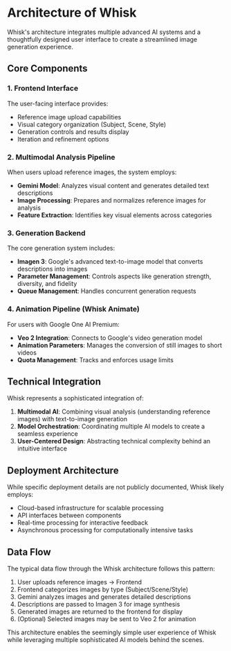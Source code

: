 # Architecture of Whisk

Whisk's architecture integrates multiple advanced AI systems and a thoughtfully designed user interface to create a streamlined image generation experience.

## Core Components

### 1. Frontend Interface

The user-facing interface provides:
- Reference image upload capabilities
- Visual category organization (Subject, Scene, Style)
- Generation controls and results display
- Iteration and refinement options

### 2. Multimodal Analysis Pipeline

When users upload reference images, the system employs:
- **Gemini Model**: Analyzes visual content and generates detailed text descriptions
- **Image Processing**: Prepares and normalizes reference images for analysis
- **Feature Extraction**: Identifies key visual elements across categories

### 3. Generation Backend

The core generation system includes:
- **Imagen 3**: Google's advanced text-to-image model that converts descriptions into images
- **Parameter Management**: Controls aspects like generation strength, diversity, and fidelity
- **Queue Management**: Handles concurrent generation requests

### 4. Animation Pipeline (Whisk Animate)

For users with Google One AI Premium:
- **Veo 2 Integration**: Connects to Google's video generation model
- **Animation Parameters**: Manages the conversion of still images to short videos
- **Quota Management**: Tracks and enforces usage limits

## Technical Integration

Whisk represents a sophisticated integration of:

1. **Multimodal AI**: Combining visual analysis (understanding reference images) with text-to-image generation
2. **Model Orchestration**: Coordinating multiple AI models to create a seamless experience
3. **User-Centered Design**: Abstracting technical complexity behind an intuitive interface

## Deployment Architecture

While specific deployment details are not publicly documented, Whisk likely employs:
- Cloud-based infrastructure for scalable processing
- API interfaces between components
- Real-time processing for interactive feedback
- Asynchronous processing for computationally intensive tasks

## Data Flow

The typical data flow through the Whisk architecture follows this pattern:

1. User uploads reference images → Frontend
2. Frontend categorizes images by type (Subject/Scene/Style)
3. Gemini analyzes images and generates detailed descriptions
4. Descriptions are passed to Imagen 3 for image synthesis
5. Generated images are returned to the frontend for display
6. (Optional) Selected images may be sent to Veo 2 for animation

This architecture enables the seemingly simple user experience of Whisk while leveraging multiple sophisticated AI models behind the scenes.
